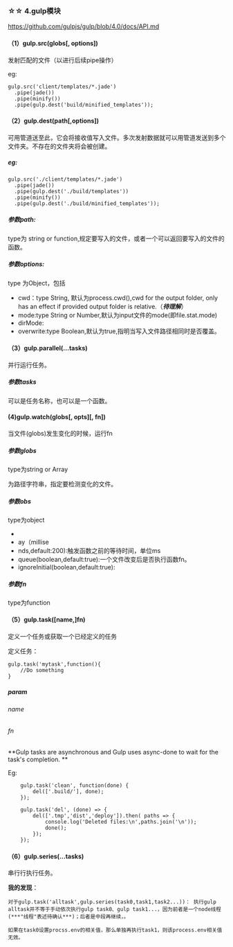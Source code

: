 ### ☆☆ 4.gulp模块
<https://github.com/gulpjs/gulp/blob/4.0/docs/API.md>

#### （1）gulp.src(globs[, options])
发射匹配的文件（以进行后续pipe操作）

eg:

	gulp.src('client/templates/*.jade')
	  .pipe(jade())
	  .pipe(minify())
	  .pipe(gulp.dest('build/minified_templates'));

#### （2）gulp.dest(path[,options])
可用管道送至此，它会将接收值写入文件。多次发射数据就可以用管道发送到多个文件夹。不存在的文件夹将会被创建。

##### eg:
	
	gulp.src('./client/templates/*.jade')
	  .pipe(jade())
	  .pipe(gulp.dest('./build/templates'))
	  .pipe(minify())
	  .pipe(gulp.dest('./build/minified_templates'));

##### 参数path:

  type为 string or function,规定要写入的文件，或者一个可以返回要写入的文件的函数。

##### 参数options:
   type 为Object，包括

- cwd：type String, 默认为process.cwd(),cwd for the output folder, only has an effect if provided output folder is relative.（***待理解***）
- mode:type String or Number,默认为input文件的mode(即file.stat.mode)
- dirMode:
- overwrite:type Boolean,默认为true,指明当写入文件路径相同时是否覆盖。

#### （3）gulp.parallel(...tasks)
并行运行任务。

##### 参数tasks
可以是任务名称，也可以是一个函数。

#### (4)gulp.watch(globs[, opts][, fn])
当文件(globs)发生变化的时候，运行fn

##### 参数globs
type为string or Array

为路径字符串，指定要检测变化的文件。

##### 参数obs
 type为object

- 
- ay（millise
- nds,default:200):触发函数之前的等待时间，单位ms
- queue(boolean,default:true):一个文件改变后是否执行函数fn。
- ignoreInitial(boolean,default:true):

##### 参数fn

type为function


#### （5）gulp.task([name,]fn)
定义一个任务或获取一个已经定义的任务

定义任务：

	gulp.task('mytask',function(){
		//Do something
	}

##### param
###### name

###### fn 
**Gulp tasks are asynchronous and Gulp uses async-done to wait for the task's completion. **

Eg:

```
	gulp.task('clean', function(done) {
		del(['.build/'], done);
	});
```

```
	gulp.task('del', (done) => {
		del(['.tmp','dist','deploy']).then( paths => {
			console.log('Deleted files:\n',paths.join('\n'));
			done();
		});
	});
```

#### （6）gulp.series(...tasks)
串行行执行任务。

**我的发现**：
```
对于gulp.task('alltask',gulp.series(task0,task1,task2...))： 执行gulp alltask并不等于手动依次执行gulp task0、gulp task1...，因为前者是一个node线程(***"线程"表述待确认***)；后者是中段再继续，。

如果在task0设置procss.env的相关值，那么单独再执行task1，则该process.env相关值无效。
```